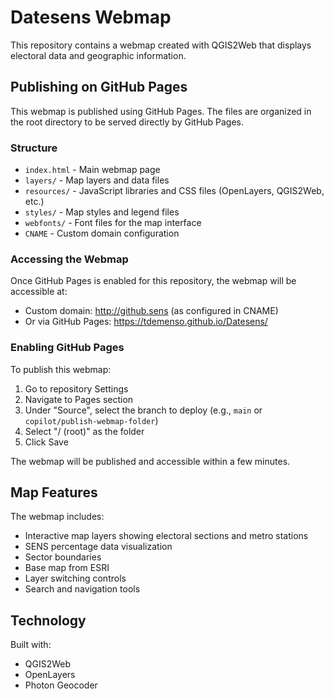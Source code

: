 # Datesens Webmap

This repository contains a webmap created with QGIS2Web that displays electoral data and geographic information.

## Publishing on GitHub Pages

This webmap is published using GitHub Pages. The files are organized in the root directory to be served directly by GitHub Pages.

### Structure

- `index.html` - Main webmap page
- `layers/` - Map layers and data files
- `resources/` - JavaScript libraries and CSS files (OpenLayers, QGIS2Web, etc.)
- `styles/` - Map styles and legend files
- `webfonts/` - Font files for the map interface
- `CNAME` - Custom domain configuration

### Accessing the Webmap

Once GitHub Pages is enabled for this repository, the webmap will be accessible at:
- Custom domain: http://github.sens (as configured in CNAME)
- Or via GitHub Pages: https://tdemenso.github.io/Datesens/

### Enabling GitHub Pages

To publish this webmap:

1. Go to repository Settings
2. Navigate to Pages section
3. Under "Source", select the branch to deploy (e.g., `main` or `copilot/publish-webmap-folder`)
4. Select "/ (root)" as the folder
5. Click Save

The webmap will be published and accessible within a few minutes.

## Map Features

The webmap includes:
- Interactive map layers showing electoral sections and metro stations
- SENS percentage data visualization
- Sector boundaries
- Base map from ESRI
- Layer switching controls
- Search and navigation tools

## Technology

Built with:
- QGIS2Web
- OpenLayers
- Photon Geocoder
